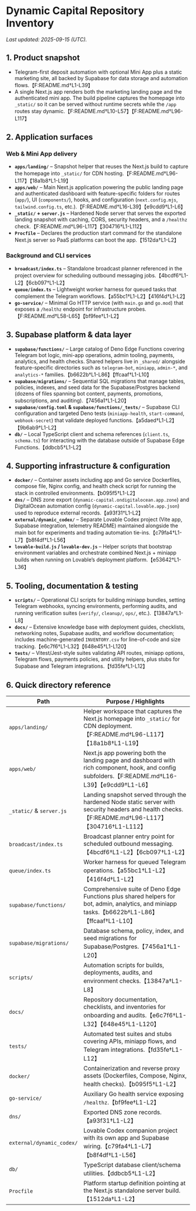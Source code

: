 # Dynamic Capital Repository Inventory

_Last updated: 2025-09-15 (UTC)._ 

## 1. Product snapshot

- Telegram-first deposit automation with optional Mini App plus a static marketing site, all backed by Supabase for data storage and automation flows.【F:README.md†L1-L39】
- A single Next.js app renders both the marketing landing page and the authenticated mini app. The build pipeline captures the homepage into `_static/` so it can be served without runtime secrets while the `/app` routes stay dynamic.【F:README.md†L10-L57】【F:README.md†L96-L117】

## 2. Application surfaces

### Web & Mini App delivery
- **`apps/landing/`** – Snapshot helper that reuses the Next.js build to capture the homepage into `_static/` for CDN hosting.【F:README.md†L96-L117】【18a1b8†L1-L19】
- **`apps/web/`** – Main Next.js application powering the public landing page and authenticated dashboard with feature-specific folders for routes (`app/`), UI (`components/`), hooks, and configuration (`next.config.mjs`, `tailwind.config.ts`, etc.).【F:README.md†L16-L39】【e9cdd9†L1-L6】
- **`_static/` + `server.js`** – Hardened Node server that serves the exported landing snapshot with caching, CORS, security headers, and a `/healthz` check.【F:README.md†L96-L117】【304716†L1-L112】
- **`Procfile`** – Declares the production start command for the standalone Next.js server so PaaS platforms can boot the app.【1512da†L1-L2】

### Background and CLI services
- **`broadcast/index.ts`** – Standalone broadcast planner referenced in the project overview for scheduling outbound messaging jobs.【4bcdf6†L1-L2】【6cb097†L1-L2】
- **`queue/index.ts`** – Lightweight worker harness for queued tasks that complement the Telegram workflows.【a55bc1†L1-L2】【416f4d†L1-L2】
- **`go-service/`** – Minimal Go HTTP service (with `main.go` and `go.mod`) that exposes a `/healthz` endpoint for infrastructure probes.【F:README.md†L58-L65】【bf9fee†L1-L2】

## 3. Supabase platform & data layer

- **`supabase/functions/`** – Large catalog of Deno Edge Functions covering Telegram bot logic, mini-app operations, admin tooling, payments, analytics, and health checks. Shared helpers live in `_shared/` alongside feature-specific directories such as `telegram-bot`, `miniapp`, `admin-*`, and `analytics-*` families.【b6622b†L1-L86】【ffcaaf†L1-L10】
- **`supabase/migrations/`** – Sequential SQL migrations that manage tables, policies, indexes, and seed data for the Supabase/Postgres backend (dozens of files spanning bot content, payments, promotions, subscriptions, and auditing).【7456a1†L1-L20】
- **`supabase/config.toml` & `supabase/functions/_tests/`** – Supabase CLI configuration and targeted Deno tests (`miniapp-health`, `start-command`, `webhook-secret`) that validate deployed functions.【a5daed†L1-L2】【9b6ab9†L1-L2】
- **`db/`** – Local TypeScript client and schema references (`client.ts`, `schema.ts`) for interacting with the database outside of Supabase Edge Functions.【ddbcb5†L1-L2】

## 4. Supporting infrastructure & configuration

- **`docker/`** – Container assets including app and Go service Dockerfiles, compose file, Nginx config, and health check script for running the stack in controlled environments.【b095f5†L1-L2】
- **`dns/`** – DNS zone export (`dynamic-capital.ondigitalocean.app.zone`) and
  DigitalOcean automation config (`dynamic-capital.lovable.app.json`) used to
  reproduce external records.【a93f31†L1-L2】
- **`external/dynamic_codex/`** – Separate Lovable Codex project (Vite app, Supabase integration, telemetry README) maintained alongside the main bot for experiments and trading automation tie-ins.【c79fa4†L1-L7】【b8f4df†L1-L56】
- **`lovable-build.js` / `lovable-dev.js`** – Helper scripts that bootstrap environment variables and orchestrate combined Next.js + miniapp builds when running on Lovable’s deployment platform.【e53642†L1-L36】

## 5. Tooling, documentation & testing

- **`scripts/`** – Operational CLI scripts for building miniapp bundles, setting Telegram webhooks, syncing environments, performing audits, and running verification suites (`verify/`, `cleanup/`, `ops/`, etc.).【13847a†L1-L8】
- **`docs/`** – Extensive knowledge base with deployment guides, checklists, networking notes, Supabase audits, and workflow documentation; includes machine-generated `INVENTORY.csv` for line-of-code and size tracking.【e6c7f6†L1-L32】【648e45†L1-L120】
- **`tests/`** – Vitest/Jest-style suites validating API routes, miniapp options, Telegram flows, payments policies, and utility helpers, plus stubs for Supabase and Telegram integrations.【fd35fe†L1-L12】

## 6. Quick directory reference

| Path | Purpose / Highlights |
| --- | --- |
| `apps/landing/` | Helper workspace that captures the Next.js homepage into `_static/` for CDN deployment.【F:README.md†L96-L117】【18a1b8†L1-L19】 |
| `apps/web/` | Next.js app powering both the landing page and dashboard with rich component, hook, and config subfolders.【F:README.md†L16-L39】【e9cdd9†L1-L6】 |
| `_static/` & `server.js` | Landing snapshot served through the hardened Node static server with security headers and health checks.【F:README.md†L96-L117】【304716†L1-L112】 |
| `broadcast/index.ts` | Broadcast planner entry point for scheduled outbound messaging.【4bcdf6†L1-L2】【6cb097†L1-L2】 |
| `queue/index.ts` | Worker harness for queued Telegram operations.【a55bc1†L1-L2】【416f4d†L1-L2】 |
| `supabase/functions/` | Comprehensive suite of Deno Edge Functions plus shared helpers for bot, admin, analytics, and miniapp tasks.【b6622b†L1-L86】【ffcaaf†L1-L10】 |
| `supabase/migrations/` | Database schema, policy, index, and seed migrations for Supabase/Postgres.【7456a1†L1-L20】 |
| `scripts/` | Automation scripts for builds, deployments, audits, and environment checks.【13847a†L1-L8】 |
| `docs/` | Repository documentation, checklists, and inventories for onboarding and audits.【e6c7f6†L1-L32】【648e45†L1-L120】 |
| `tests/` | Automated test suites and stubs covering APIs, miniapp flows, and Telegram integrations.【fd35fe†L1-L12】 |
| `docker/` | Containerization and reverse proxy assets (Dockerfiles, Compose, Nginx, health checks).【b095f5†L1-L2】 |
| `go-service/` | Auxiliary Go health service exposing `/healthz`.【bf9fee†L1-L2】 |
| `dns/` | Exported DNS zone records.【a93f31†L1-L2】 |
| `external/dynamic_codex/` | Lovable Codex companion project with its own app and Supabase wiring.【c79fa4†L1-L7】【b8f4df†L1-L56】 |
| `db/` | TypeScript database client/schema utilities.【ddbcb5†L1-L2】 |
| `Procfile` | Platform startup definition pointing at the Next.js standalone server build.【1512da†L1-L2】 |

